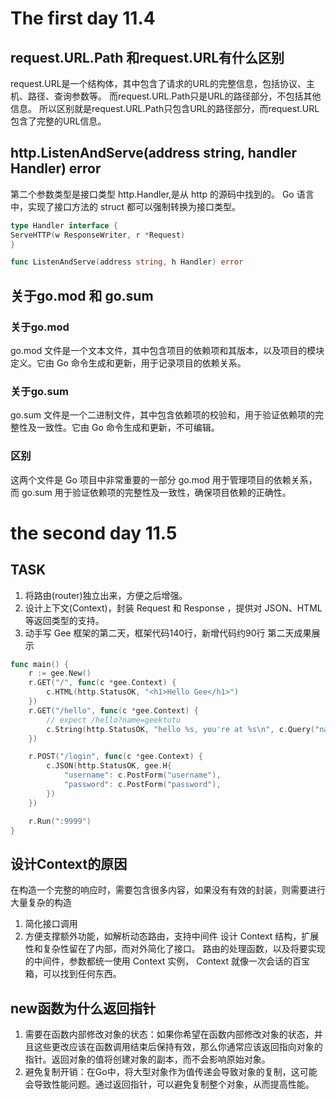 # The first day 11.4

## request.URL.Path 和request.URL有什么区别
request.URL是一个结构体，其中包含了请求的URL的完整信息，包括协议、主机、路径、查询参数等。
而request.URL.Path只是URL的路径部分，不包括其他信息。
所以区别就是request.URL.Path只包含URL的路径部分，而request.URL包含了完整的URL信息。

## http.ListenAndServe(address string, handler Handler) error
第二个参数类型是接口类型 http.Handler,是从 http 的源码中找到的。
Go 语言中，实现了接口方法的 struct 都可以强制转换为接口类型。
```go
type Handler interface {
ServeHTTP(w ResponseWriter, r *Request)
}

func ListenAndServe(address string, h Handler) error
```
## 关于go.mod 和 go.sum

### 关于go.mod 
go.mod 文件是一个文本文件，其中包含项目的依赖项和其版本，以及项目的模块定义。它由 Go 命令生成和更新，用于记录项目的依赖关系。

### 关于go.sum
go.sum 文件是一个二进制文件，其中包含依赖项的校验和，用于验证依赖项的完整性及一致性。它由 Go 命令生成和更新，不可编辑。

### 区别
这两个文件是 Go 项目中非常重要的一部分
go.mod 用于管理项目的依赖关系，而 go.sum 用于验证依赖项的完整性及一致性，确保项目依赖的正确性。


# the second day 11.5

## TASK
1. 将路由(router)独立出来，方便之后增强。
2. 设计上下文(Context)，封装 Request 和 Response ，提供对 JSON、HTML 等返回类型的支持。
3. 动手写 Gee 框架的第二天，框架代码140行，新增代码约90行
第二天成果展示
```go
func main() {
	r := gee.New()
	r.GET("/", func(c *gee.Context) {
		c.HTML(http.StatusOK, "<h1>Hello Gee</h1>")
	})
	r.GET("/hello", func(c *gee.Context) {
		// expect /hello?name=geektutu
		c.String(http.StatusOK, "hello %s, you're at %s\n", c.Query("name"), c.Path)
	})

	r.POST("/login", func(c *gee.Context) {
		c.JSON(http.StatusOK, gee.H{
			"username": c.PostForm("username"),
			"password": c.PostForm("password"),
		})
	})

	r.Run(":9999")
}
```

## 设计Context的原因
在构造一个完整的响应时，需要包含很多内容，如果没有有效的封装，则需要进行大量复杂的构造
1. 简化接口调用
2. 方便支撑额外功能，如解析动态路由，支持中间件
设计 Context 结构，扩展性和复杂性留在了内部，而对外简化了接口。 路由的处理函数，以及将要实现的中间件，参数都统一使用 Context 实例， Context 就像一次会话的百宝箱，可以找到任何东西。


## new函数为什么返回指针
1. 需要在函数内部修改对象的状态：如果你希望在函数内部修改对象的状态，并且这些更改应该在函数调用结束后保持有效，那么你通常应该返回指向对象的指针。返回对象的值将创建对象的副本，而不会影响原始对象。 
2. 避免复制开销：在Go中，将大型对象作为值传递会导致对象的复制，这可能会导致性能问题。通过返回指针，可以避免复制整个对象，从而提高性能。